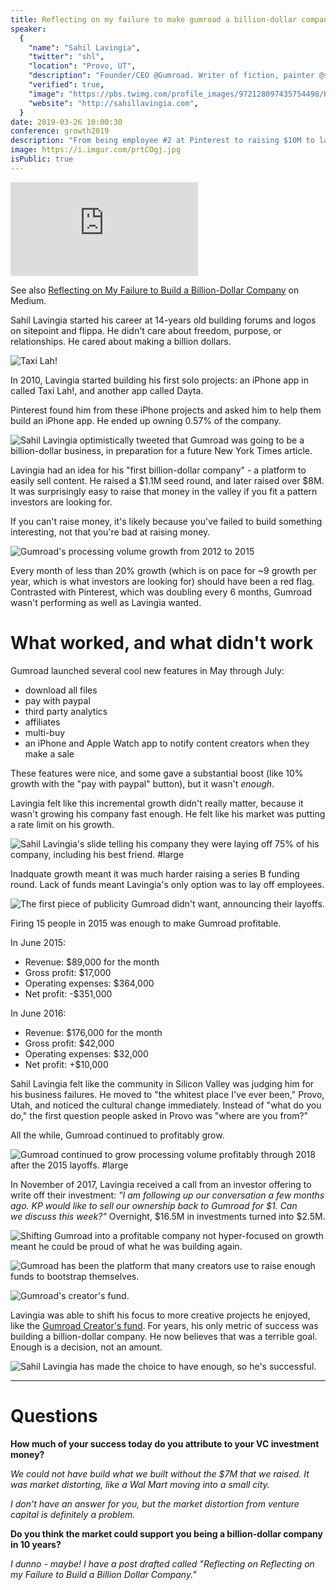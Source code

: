 ```yaml
---
title: Reflecting on my failure to make gumroad a billion-dollar company
speaker:
  {
    "name": "Sahil Lavingia",
    "twitter": "shl",
    "location": "Provo, UT",
    "description": "Founder/CEO @Gumroad. Writer of fiction, painter @shlpaints.",
    "verified": true,
    "image": "https://pbs.twimg.com/profile_images/972128097435754498/H8Nf2mEp.jpg",
    "website": "http://sahillavingia.com",
  }
date: 2019-03-26 10:00:30
conference: growth2019
description: "From being employee #2 at Pinterest to raising $10M to laying off 75% of the company to building back up and becoming profitable, my learnings (including data!) from eight years of building Gumroad into the sustainable, creator-friendly company it is today."
image: https://i.imgur.com/prtCOgj.jpg
isPublic: true
---
```


<div class="iframe-wrapper"><iframe class="responsive-iframe" src="https://www.facebook.com/plugins/video.php?href=https%3A%2F%2Fwww.facebook.com%2Fcgenco%2Fvideos%2F10156554861284221%2F&show_text=0&width=560" scrolling="no" frameborder="0" allowTransparency="true" allowFullScreen="true" ></iframe></div>

See also [Reflecting on My Failure to Build a Billion-Dollar Company](https://medium.com/s/story/reflecting-on-my-failure-to-build-a-billion-dollar-company-b0c31d7db0e7) on Medium.

Sahil Lavingia started his career at 14-years old building forums and logos on sitepoint and flippa. He didn't care about freedom, purpose, or relationships. He cared about making a billion dollars.

![Taxi Lah! ](https://i.imgur.com/zmqXO7P.png)

In 2010, Lavingia started building his first solo projects: an iPhone app in called Taxi Lah!, and another app called Dayta.

Pinterest found him from these iPhone projects and asked him to help them build an iPhone app. He ended up owning 0.57% of the company.

![Sahil Lavingia optimistically tweeted that Gumroad was going to be a billion-dollar business, in preparation for a future New York Times article.](https://i.imgur.com/0gtibVH.png)

Lavingia had an idea for his "first billion-dollar company" - a platform to easily sell content. He raised a \$1.1M seed round, and later raised over \$8M. It was surprisingly easy to raise that money in the valley if you fit a pattern investors are looking for.

If you can't raise money, it's likely because you've failed to build something interesting, not that you're bad at raising money.

![Gumroad's processing volume growth from 2012 to 2015](https://i.imgur.com/Sjzfqo8.png)

Every month of less than 20% growth (which is on pace for ~9 growth per year, which is what investors are looking for) should have been a red flag. Contrasted with Pinterest, which was doubling every 6 months, Gumroad wasn't performing as well as Lavingia wanted.

# What worked, and what didn't work

Gumroad launched several cool new features in May through July:

- download all files
- pay with paypal
- third party analytics
- affiliates
- multi-buy
- an iPhone and Apple Watch app to notify content creators when they make a sale

These features were nice, and some gave a substantial boost (like 10% growth with the "pay with paypal" button), but it wasn't _enough_.

Lavingia felt like this incremental growth didn't really matter, because it wasn't growing his company fast enough. He felt like his market was putting a rate limit on his growth.

![Sahil Lavingia's slide telling his company they were laying off 75% of his company, including his best friend. #large](https://i.imgur.com/rUOJ1CJ.png)

Inadquate growth meant it was much harder raising a series B funding round. Lack of funds meant Lavingia's only option was to lay off employees.

![The first piece of publicity Gumroad didn't want, announcing their layoffs.](https://i.imgur.com/s0VgQbe.jpg)

Firing 15 people in 2015 was enough to make Gumroad profitable.

In June 2015:

- Revenue: \$89,000 for the month
- Gross profit: \$17,000
- Operating expenses: \$364,000
- Net profit: -\$351,000

In June 2016:

- Revenue: \$176,000 for the month
- Gross profit: \$42,000
- Operating expenses: \$32,000
- Net profit: +\$10,000

Sahil Lavingia felt like the community in Silicon Valley was judging him for his business failures. He moved to "the whitest place I've ever been," Provo, Utah, and noticed the cultural change immediately. Instead of "what do you do," the first question people asked in Provo was "where are you from?"

All the while, Gumroad continued to profitably grow.

![Gumroad continued to grow processing volume profitably through 2018 after the 2015 layoffs. #large](https://i.imgur.com/08vggPz.png)

In November of 2017, Lavingia received a call from an investor offering to write off their investment: _"I am following up our conversation a few months ago. KP would like to sell our ownership back to Gumroad for \$1. Can we discuss this week?"_ Overnight, \$16.5M in investments turned into \$2.5M.

<!-- Sure, but that’s true with all companies, right? They create some value and succeed in capturing a very small percentage of it. -->

![Shifting Gumroad into a profitable company not hyper-focused on growth meant he could be proud of what he was building again.](https://i.imgur.com/T5GqSaH.png)

![Gumroad has been the platform that many creators use to raise enough funds to bootstrap themselves.](https://i.imgur.com/g31iDqj.png)

![Gumroad's creator's fund.](https://i.imgur.com/LkC2qs5.jpg)

Lavingia was able to shift his focus to more creative projects he enjoyed, like the [Gumroad Creator's fund](https://creators.fund/). For years, his only metric of success was building a billion-dollar company. He now believes that was a terrible goal. Enough is a decision, not an amount.

![Sahil Lavingia has made the choice to have enough, so he's successful.](https://i.imgur.com/2xCSUnr.png)

---

# Questions

**How much of your success today do you attribute to your VC investment money?**

_We could not have build what we built without the \$7M that we raised. It was market distorting, like a Wal Mart moving into a small city._

_I don't have an answer for you, but the market distortion from venture capital is definitely a problem._

**Do you think the market could support you being a billion-dollar company in 10 years?**

_I dunno - maybe! I have a post drafted called "Reflecting on Reflecting on my Failure to Build a Billion Dollar Company."_

